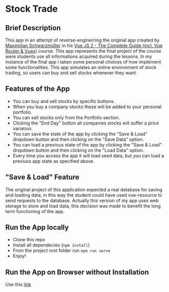 # Stock Trade

## Brief Description

This app in an attempt of reverse-enginerring the original app created by [Maximilian Schwarzmüller](https://github.com/mschwarzmueller) in his [Vue JS 2 - The Complete Guide (incl. Vue Router & Vuex)](https://www.udemy.com/vuejs-2-the-complete-guide/) course. This app represents the final project of the course were students use all informations acquired during the lessons. In my instance of the final app i taken some personal choices of how implement some functionalities. This app simulates an online environment of stock trading, so users can buy and sell stocks whenever they want.

## Features of the App

- You can buy and sell stocks by specific buttons.
- When you buy a company stocks these will be added to your personal portfolio.
- You can sell stocks only from the Portfolio section.
- Clicking the "End Day" button all companies stocks will suffer a price variation.
- You can save the state of the app by clicking the "Save & Load" dropdown button and then clicking on the "Save Data" option.
- You can load a previous state of the app by clicking the "Save & Load" dropdown button and then clicking on the "Load Data" option.
- Every time you access the app it will load seed data, but you can load a previuos app state as specified above.

## "Save & Load" Feature

The original project of this application expected a real database for saving and loading data, in this way the student could have used vue-resource to send requests to the database. Actually this version of my app uses web storage to store and load data, this decision was made to benefit the long term functioning of the app.

## Run the App locally

- Clone this repo
- Install all dependecies (`npm install`)
- From the project root folder run `npm run serve`
- Enjoy!

## Run the App on Browser without Installation

Use this [link](https://unequaled-fight.surge.sh)
